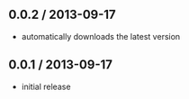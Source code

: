 0.0.2 / 2013-09-17
------------------
- automatically downloads the latest version

0.0.1 / 2013-09-17
------------------
- initial release